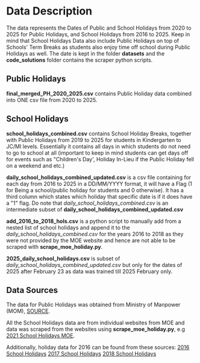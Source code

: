 # Data Description
The data represents the Dates of Public and School Holidays from 2020 to 2025 for Public Holidays, and School Holidays from 2016 to 2025. Keep in mind that School Holidays Data also include Public Holidays on top of Schools' Term Breaks as students also enjoy time off school during Public Holidays as well. 
The date is kept in the folder **datasets** and the **code_solutions** folder contains the scraper python scripts.

## Public Holidays
**final_merged_PH_2020_2025.csv** contains Public Holiday data combined into ONE csv file from 2020 to 2025.

## School Holidays
**school_holidays_combined.csv** contains School Holiday Breaks, together with Public Holidays from 2019 to 2025 for students in Kindergarten to JC/MI levels. Essentially it contains all days in which students do not need to go to school at all (important to keep in mind students can get days off for events such as "Children's Day', Holiday In-Lieu if the Public Holiday fell on a weekend and etc.)

**daily_school_holidays_combined_updated.csv** is a csv file containing for each day from 2016 to 2025 in a DD/MM/YYYY format, it will have a Flag (1 for Being a school/public holiday for students and 0 otherwise). It has a third column which states which holiday that specific date is if it does have a "1" flag. Do note that *daily_school_holidays_combined.csv* is an intermediate subset of **daily_school_holidays_combined_updated.csv**

**add_2016_to_2018_hols.csv** is a python script to manually add from a nested list of school holidays and append it to the *daily_school_holidays_combined.csv* for the years 2016 to 2018 as they were not provided by the MOE website and hence are not able to be scraped with **scrape_moe_holiday.py**.

**2025_daily_school_holidays.csv** is subset of *daily_school_holidays_combined_updated.csv* but only for the dates of 2025 after February 23 as data was trained till 2025 February only.

## Data Sources
The data for Public Holidays was obtained from Ministry of Manpower (MOM), [SOURCE](https://data.gov.sg/collections/691/view).

All the School Holidays data are from individual websites from MOE and data was scraped from the websites using **scrape_moe_holiday.py**, e.g [2021 School Holidays MOE](https://www.moe.gov.sg/news/press-releases/20200817-school-terms-and-holidays-for-2021).

Additionally, holiday data for 2016 can be found from these sources:
[2016 School Holidays](https://time.sg/school-holidays-2016) 
[2017 School Holidays](https://www.todayonline.com/singapore/moe-announces-2017-school-terms-holidays)
[2018 School Holidays](https://www.google.com/search?q=2018+school+holidays+singapore&rlz=1C1VDKB_enSG975SG975&oq=2018+sc&gs_lcrp=EgZjaHJvbWUqDggAEEUYJxg7GIAEGIoFMg4IABBFGCcYOxiABBiKBTIGCAEQRRhAMgYIAhBFGDkyBwgDEAAYgAQyBwgEEAAYgAQyBggFEEUYPDIGCAYQRRg8MgYIBxBFGDzSAQgzOTI2ajBqN6gCALACAA&sourceid=chrome&ie=UTF-8)
